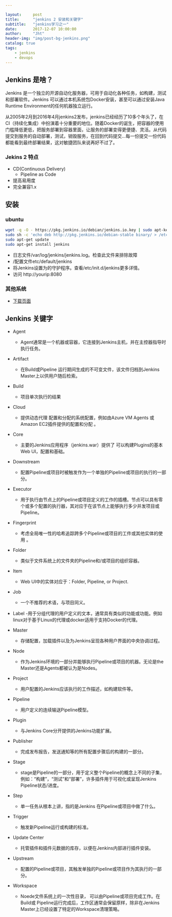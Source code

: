 ```yaml
---

layout:     post
title:      "jenkins 2 安装和关键字"
subtitle:   "jenkins学习之一"
date:       2017-12-07 10:00:00
author:     "Jht"
header-img: "img/post-bg-jenkins.png"
catalog: true
tags:
    - jenkins
    - devops
---
```


## Jenkins 是啥？


Jenkins 是一个独立的开源自动化服务器，可用于自动化各种任务，如构建，测试和部署软件。Jenkins 可以通过本机系统包Docker安装，甚至可以通过安装Java Runtime Environment的任何机器独立运行。

从2005年2月到2016年4月jenkins2发布，jenkins已经经历了10多个年头了，在CI（持续化集成）中扮演着十分重要的地位。随着Docker的诞生，把容器的使用门槛降低更低，把服务部署到容器里面，让服务的部署变得更便捷、灵活。从代码提交到服务的自动部署，测试，销毁服务，在回到代码提交…每一份提交一份代码都能看到最终部署结果，这对敏捷团队来说再好不过了。

### Jekins 2 特点

- CD(Continuous Delivery)
  - Pipeline as Code
- 提高易用度
- 完全兼容1.x 


## 安装


### ubuntu

```bash
wget -q -O - https://pkg.jenkins.io/debian/jenkins.io.key | sudo apt-key add -
sudo sh -c 'echo deb http://pkg.jenkins.io/debian-stable binary/ > /etc/apt/sources.list.d/jenkins.list'
sudo apt-get update
sudo apt-get install jenkins
```

- 日志文件/var/log/jenkins/jenkins.log。检查此文件来排除故障
- /配置文件etc/default/jenkins
- 将Jenkins设置为的守护程序。查看/etc/init.d/jenkins更多详情。
- 访问 http://yourip:8080

### 其他系统

- [下载页面](https://jenkins.io/download/)

## Jenkins 关键字

- Agent
  - Agent通常是一个机器或容器，它连接到Jenkins主机，并在主控器指导时执行任务。
  
- Artifact
  - 在Build或Pipeline 运行期间生成的不可变文件，该文件归档到Jenkins Master上以供用户随后检索。
  
- Build
  - 项目单次执行的结果

- Cloud
  - 提供动态代理 配置和分配的系统配置，例如由Azure VM Agents 或 Amazon EC2插件提供的配置和分配 。

- Core
  - 主要的Jenkins应用程序（jenkins.war）提供了 可以构建Plugins的基本Web UI，配置和基础。

- Downstream
  - 配置Pipeline或项目时被触发作为一个单独的Pipeline或项目的执行的一部分。

- Executor
  - 用于执行由节点上的Pipeline或项目定义的工作的插槽。节点可以具有零个或多个配置的执行器，其对应于在该节点上能够执行多少并发项目或Pipeline。


- Fingerprint
  - 考虑全局唯一性的哈希追踪跨多个Pipeline或项目的工件或其他实体的使用 。


- Folder
  - 类似于文件系统上的文件夹的Pipeline和/或项目的组织容器。

- Item
  - Web UI中的实体对应于：Folder, Pipeline, or Project.

- Job
  - 一个不推荐的术语，与项目同义。

- Label
  -用于分组代理的用户定义的文本，通常具有类似的功能或功能。例如linux对于基于Linux的代理或docker适用于支持Docker的代理。

- Master
  - 存储配置，加载插件以及为Jenkins呈现各种用户界面的中央协调过程。

- Node
  - 作为Jenkins环境的一部分并能够执行Pipeline或项目的机器。无论是the Master还是Agents都被认为是Nodes。

- Project
  - 用户配置的Jenkins应该执行的工作描述，如构建软件等。

- Pipeline
  - 用户定义的连续输送Pipeline模型。

- Plugin
  - 与Jenkins Core分开提供的Jenkins功能扩展。

- Publisher
  - 完成发布报告，发送通知等的所有配置步骤后的构建的一部分。

- Stage
  - stage是Pipeline的一部分，用于定义整个Pipeline的概念上不同的子集，例如：“构建”，“测试”和“部署”，许多插件用于可视化或呈现Jenkins Pipeline状态/进度。

- Step
  - 单一任务从根本上讲，指的是Jenkins 在Pipeline或项目中做了什么。


- Trigger
  - 触发新Pipeline运行或构建的标准。

- Update Center
  - 托管插件和插件元数据的库存，以便在Jenkins内部进行插件安装。

- Upstream
  - 配置的Pipeline或项目，其触发单独的Pipeline或项目作为其执行的一部分。

- Workspace
  - Noede文件系统上的一次性目录， 可以由Pipeline或项目完成工作。在Build或 Pipeline运行完成后，工作区通常会保留原样，除非在Jenkins Master上已经设置了特定的Workspace清理策略。







